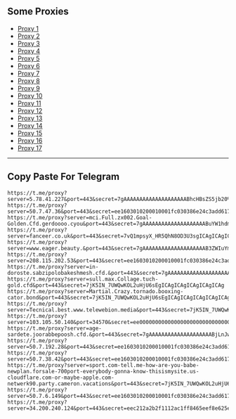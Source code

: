 Some Proxies
---
- [Proxy 1](https://t.me/proxy?server=5.78.41.227&port=443&secret=7gAAAAAAAAAAAAAAAAAAAABhcHBsZS5jb20%)
- [Proxy 2](https://t.me/proxy?server=50.7.47.36&port=443&secret=ee1603010200010001fc030386e24c3add6170706c652e636f6d)
- [Proxy 3](https://t.me/proxy?server=mci.Full.zx002.Goal-Golden.Cfd.gerdoooo.cyou&port=443&secret=7gAAAAAAAAAAAAAAAAAAAABuYW1hdmEuaXI)
- [Proxy 4](https://t.me/proxy?server=fanceer.co.uk&port=443&secret=7vQ1mpsyX_HR5QhN8OD3U3sgICAgICAgICAgICAgICA)
- [Proxy 5](https://t.me/proxy?server=www.eager.beauty.&port=443&secret=7gAAAAAAAAAAAAAAAAAAAAB3ZWIuYmFsZS5pbw%3D%3D)
- [Proxy 6](https://t.me/proxy?server=208.115.202.53&port=443&secret=ee1603010200010001fc030386e24c3add6170706c652e636f6d)
- [Proxy 7](https://t.me/proxy?server=in-doroste.sabzipolobakeshmesh.cfd.&port=443&secret=7gAAAAAAAAAAAAAAAAAAAABjLnJwcnMtY2RuLmNvbQ)
- [Proxy 8](https://t.me/proxy?server=sull.max.Collage.tuch-gold.cfd&port=443&secret=7jK5IN_7UWQwKOL2uHjU6sEgICAgICAgICAgICAgICAg)
- [Proxy 9](https://t.me/proxy?server=Martial.Crazy.tornado.booxing-cator.bond&port=443&secret=7jK5IN_7UWQwKOL2uHjU6sEgICAgICAgICAgICAgICAg)
- [Proxy 10](https://t.me/proxy?server=Tecnical.best.www.telewebion.media&port=443&secret=7jK5IN_7UWQwKOL2uHjU6sEgICAgICAgICAgICAgICAg)
- [Proxy 11](https://t.me/proxy?server=103.105.50.140&port=34570&secret=ee000000000000000000000000000000006d79736f6e2e64756f6c696e676f2e636f6d)
- [Proxy 12](https://t.me/proxy?server=age-sardete.joorabbepoosh.cfd.&port=443&secret=7gAAAAAAAAAAAAAAAAAAAABjLnJwcnMtY2RuLmNvbQ)
- [Proxy 13](https://t.me/proxy?server=50.7.192.28&port=443&secret=ee1603010200010001fc030386e24c3add6170706c652e636f6d)
- [Proxy 14](https://t.me/proxy?server=50.7.38.42&port=443&secret=ee1603010200010001fc030386e24c3add6170706c652e636f6d)
- [Proxy 15](https://t.me/proxy?server=sport.com-tell.me-how-are-you-babe-newplan.forsale-700port-everybody-gonna-know-thisismysite.us-cloudflare.com-or-maybe-apple.com-netwerk90.party.cameron.vacations&port=443&secret=7jK5IN_7UWQwKOL2uHjU6sEgICAgICAgICAgICAgICA)
- [Proxy 16](https://t.me/proxy?server=50.7.6.149&port=443&secret=ee1603010200010001fc030386e24c3add6170706c652e636f6d)
- [Proxy 17](https://t.me/proxy?server=34.200.240.124&port=443&secret=eec212a2b2f1112ac1ff8465eef8e625e47777772e6466666464662e636f2e756b)
---
Copy Paste For Telegram
---
```
https://t.me/proxy?server=5.78.41.227&port=443&secret=7gAAAAAAAAAAAAAAAAAAAABhcHBsZS5jb20%
https://t.me/proxy?server=50.7.47.36&port=443&secret=ee1603010200010001fc030386e24c3add6170706c652e636f6d
https://t.me/proxy?server=mci.Full.zx002.Goal-Golden.Cfd.gerdoooo.cyou&port=443&secret=7gAAAAAAAAAAAAAAAAAAAABuYW1hdmEuaXI
https://t.me/proxy?server=fanceer.co.uk&port=443&secret=7vQ1mpsyX_HR5QhN8OD3U3sgICAgICAgICAgICAgICA
https://t.me/proxy?server=www.eager.beauty.&port=443&secret=7gAAAAAAAAAAAAAAAAAAAAB3ZWIuYmFsZS5pbw%3D%3D
https://t.me/proxy?server=208.115.202.53&port=443&secret=ee1603010200010001fc030386e24c3add6170706c652e636f6d
https://t.me/proxy?server=in-doroste.sabzipolobakeshmesh.cfd.&port=443&secret=7gAAAAAAAAAAAAAAAAAAAABjLnJwcnMtY2RuLmNvbQ
https://t.me/proxy?server=sull.max.Collage.tuch-gold.cfd&port=443&secret=7jK5IN_7UWQwKOL2uHjU6sEgICAgICAgICAgICAgICAg
https://t.me/proxy?server=Martial.Crazy.tornado.booxing-cator.bond&port=443&secret=7jK5IN_7UWQwKOL2uHjU6sEgICAgICAgICAgICAgICAg
https://t.me/proxy?server=Tecnical.best.www.telewebion.media&port=443&secret=7jK5IN_7UWQwKOL2uHjU6sEgICAgICAgICAgICAgICAg
https://t.me/proxy?server=103.105.50.140&port=34570&secret=ee000000000000000000000000000000006d79736f6e2e64756f6c696e676f2e636f6d
https://t.me/proxy?server=age-sardete.joorabbepoosh.cfd.&port=443&secret=7gAAAAAAAAAAAAAAAAAAAABjLnJwcnMtY2RuLmNvbQ
https://t.me/proxy?server=50.7.192.28&port=443&secret=ee1603010200010001fc030386e24c3add6170706c652e636f6d
https://t.me/proxy?server=50.7.38.42&port=443&secret=ee1603010200010001fc030386e24c3add6170706c652e636f6d
https://t.me/proxy?server=sport.com-tell.me-how-are-you-babe-newplan.forsale-700port-everybody-gonna-know-thisismysite.us-cloudflare.com-or-maybe-apple.com-netwerk90.party.cameron.vacations&port=443&secret=7jK5IN_7UWQwKOL2uHjU6sEgICAgICAgICAgICAgICA
https://t.me/proxy?server=50.7.6.149&port=443&secret=ee1603010200010001fc030386e24c3add6170706c652e636f6d
https://t.me/proxy?server=34.200.240.124&port=443&secret=eec212a2b2f1112ac1ff8465eef8e625e47777772e6466666464662e636f2e756b
```